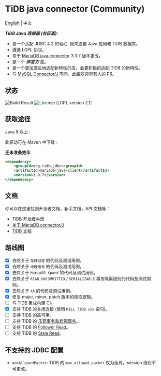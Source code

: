 # TiDB java connector (Community)

[English](/README.md) | 中文

***TiDB Java 连接器 (社区版)***:

- 是一个适配 JDBC 4.2 的驱动, 用来连接 Java 应用和 TiDB 数据库。
- 遵循 LGPL 协议。
- 基于 [MariaDB java connector](https://github.com/mariadb-corporation/mariadb-connector-j) 3.0.7 版本更改。
- 是一个 ***非官方*** 库。
- 是一个更加激进地适配新特性的库，会更积极的适配 TiDB 的新特性。
- 与 [MySQL Connector/J](https://github.com/mysql/mysql-connector-j) 不同，此库欢迎所有人的 PR。

## 状态

![Build Result](https://github.com/Icemap/tidb-connector-j/actions/workflows/ci.yml/badge.svg)
![License (LGPL version 2.1)](https://img.shields.io/badge/license-GNU%20LGPL%20version%202.1-green.svg)

## 获取途径

Java 8 以上 :

此驱动可在 Maven 中下载：

**还未准备完毕**

```xml
<dependency>
    <groupId>org.tidb.jdbc</groupId>
    <artifactId>mariadb-java-client</artifactId>
    <version>3.0.7</version>
</dependency>
```

## 文档

你可以在这里找到开发者文档，新手文档，API 文档等：

- [TiDB 开发者手册](https://docs.pingcap.com/zh/tidb/stable/dev-guide-overview)
- [关于 MariaDB connector/J](https://mariadb.com/kb/en/about-mariadb-connector-j/)
- [TiDB 文档](https://docs.pingcap.com/zh/tidb/stable)

## 路线图

- [x] 去除关于 `存储过程` 的代码及测试用例。
- [x] 去除关于 `地理信息` 的代码及测试用例。
- [x] 去除关于 `MariaDB Xpand` 的代码及测试用例。
- [x] 去除关于 `READ_UNCOMMITTED` / `SERIALIZABLE` 事务隔离级别的代码及测试用例。
- [x] 去除关于 `XA` 的代码及测试用例。
- [x] 修复 major, minor, patch 版本的获取逻辑。
- [ ] 与 TiDB 集成构建 CI。
- [x] 支持 TiDB 的关闭连接 (使用 `KILL TIDB xxx` 语句)。
- [ ] 支持 TiDB 的高可用。
- [ ] 支持 TiDB 的 [乐观事务和悲观事务](https://docs.pingcap.com/zh/tidb/stable/dev-guide-optimistic-and-pessimistic-transaction)。
- [ ] 支持 TiDB 的 [Follower Read](https://docs.pingcap.com/zh/tidb/stable/dev-guide-use-follower-read)。
- [ ] 支持 TiDB 的 [Stale Read](https://docs.pingcap.com/tidb/stable/dev-guide-use-stale-read)。

## 不支持的 JDBC 配置

- `maxAllowedPacket`: TiDB 的 `max_allowed_packet` 仅为全局，session 级别不可更改。
